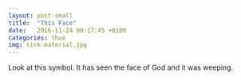 ```yaml
---
layout: post-small
title:  "This Face"
date:   2016-11-24 00:17:45 +0100
categories: thue
img: sick-material.jpg
---
```

Look at this symbol. It has seen the face of God and it was weeping.
